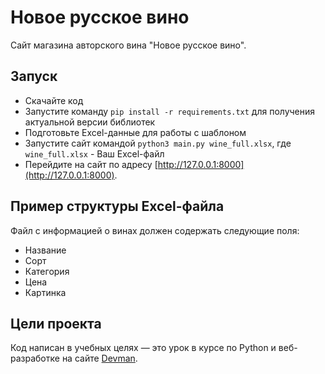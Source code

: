 # Новое русское вино

Сайт магазина авторского вина "Новое русское вино".

## Запуск

- Скачайте код
- Запустите команду `pip install -r requirements.txt` для получения актуальной версии библиотек
- Подготовьте Excel-данные для работы с шаблоном
- Запустите сайт командой `python3 main.py wine_full.xlsx`, где `wine_full.xlsx` - Ваш Excel-файл
- Перейдите на сайт по адресу [http://127.0.0.1:8000](http://127.0.0.1:8000).

## Пример структуры Excel-файла

Файл с информацией о винах должен содержать следующие поля:

- Название 
- Сорт 
- Категория 
- Цена 
- Картинка

## Цели проекта

Код написан в учебных целях — это урок в курсе по Python и веб-разработке на сайте [Devman](https://dvmn.org).


